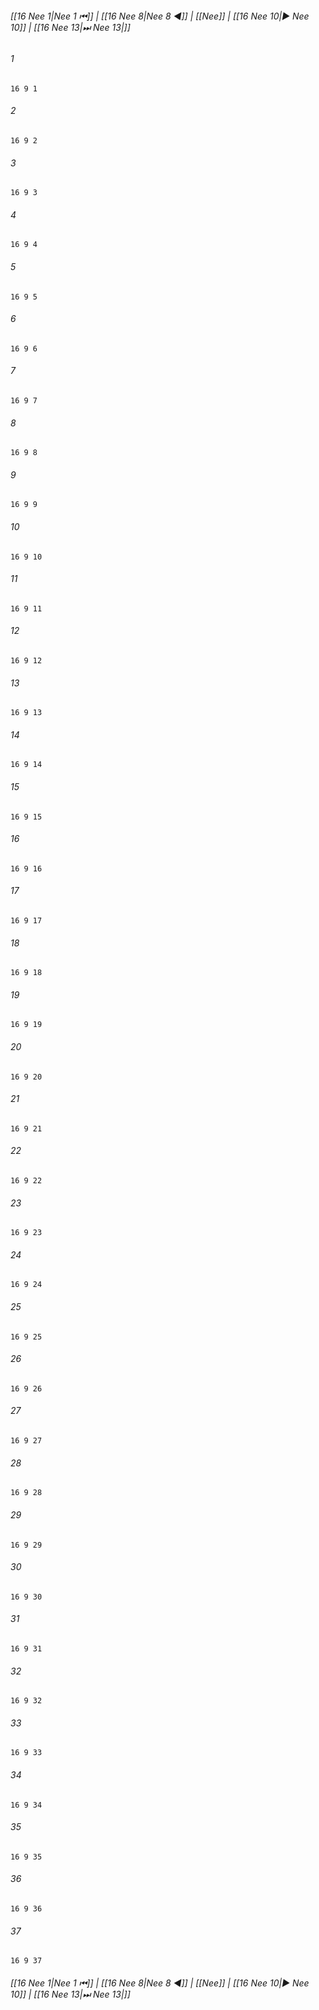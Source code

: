 
###### [[16 Nee 1|Nee 1 ⏮]] | [[16 Nee 8|Nee 8 ◀]] | [[Nee]] | [[16 Nee 10|▶ Nee 10]] | [[16 Nee 13|⏭ Nee 13|]]

###### 1
``` verse
16 9 1 
```
###### 2
``` verse
16 9 2 
```
###### 3
``` verse
16 9 3 
```
###### 4
``` verse
16 9 4 
```
###### 5
``` verse
16 9 5 
```
###### 6
``` verse
16 9 6 
```
###### 7
``` verse
16 9 7 
```
###### 8
``` verse
16 9 8 
```
###### 9
``` verse
16 9 9 
```
###### 10
``` verse
16 9 10 
```
###### 11
``` verse
16 9 11 
```
###### 12
``` verse
16 9 12 
```
###### 13
``` verse
16 9 13 
```
###### 14
``` verse
16 9 14 
```
###### 15
``` verse
16 9 15 
```
###### 16
``` verse
16 9 16 
```
###### 17
``` verse
16 9 17 
```
###### 18
``` verse
16 9 18 
```
###### 19
``` verse
16 9 19 
```
###### 20
``` verse
16 9 20 
```
###### 21
``` verse
16 9 21 
```
###### 22
``` verse
16 9 22 
```
###### 23
``` verse
16 9 23 
```
###### 24
``` verse
16 9 24 
```
###### 25
``` verse
16 9 25 
```
###### 26
``` verse
16 9 26 
```
###### 27
``` verse
16 9 27 
```
###### 28
``` verse
16 9 28 
```
###### 29
``` verse
16 9 29 
```
###### 30
``` verse
16 9 30 
```
###### 31
``` verse
16 9 31 
```
###### 32
``` verse
16 9 32 
```
###### 33
``` verse
16 9 33 
```
###### 34
``` verse
16 9 34 
```
###### 35
``` verse
16 9 35 
```
###### 36
``` verse
16 9 36 
```
###### 37
``` verse
16 9 37 
```

###### [[16 Nee 1|Nee 1 ⏮]] | [[16 Nee 8|Nee 8 ◀]] | [[Nee]] | [[16 Nee 10|▶ Nee 10]] | [[16 Nee 13|⏭ Nee 13|]]

